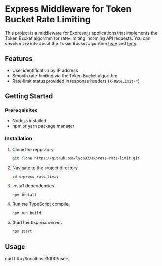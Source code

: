 # Express Middleware for Token Bucket Rate Limiting

This project is a middleware for Express.js applications that implements the Token Bucket algorithm for rate-limiting incoming API requests.
You can check more info about the Token Bucket algorithm [here](https://en.wikipedia.org/wiki/Token_bucket)
and [here](https://blog.logrocket.com/rate-limiting-node-js/).

## Features

- User identification by IP address
- Smooth rate-limiting via the Token Bucket algorithm
- Rate-limit status provided in response headers (`X-RateLimit-*`)

## Getting Started

### Prerequisites

- Node.js installed
- npm or yarn package manager

### Installation

1. Clone the repository.

   ```bash
   git clone https://github.com/lyon93/express-rate-limit.git
   ```

2. Navigate to the project directory.

   ```bash
   cd express-rate-limit
   ```

3. Install dependencies.

   ```bash
   npm install
   ```

4. Run the TypeScript compiler.

   ```bash
   npm run build
   ```

5. Start the Express server.
   ```bash
   npm start
   ```

## Usage

curl http://localhost:3000/users
